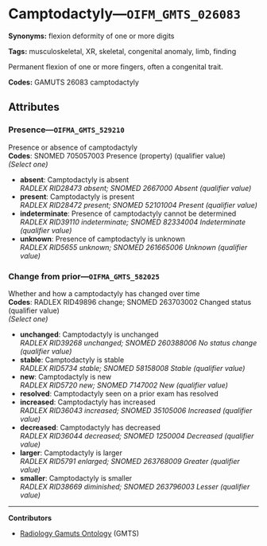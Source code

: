 # Camptodactyly—`OIFM_GMTS_026083`

**Synonyms:** flexion deformity of one or more digits

**Tags:** musculoskeletal, XR, skeletal, congenital anomaly, limb, finding

Permanent flexion of one or more fingers, often a congenital trait.

**Codes:** GAMUTS 26083 camptodactyly

## Attributes

### Presence—`OIFMA_GMTS_529210`

Presence or absence of camptodactyly  
**Codes**: SNOMED 705057003 Presence (property) (qualifier value)  
*(Select one)*

- **absent**: Camptodactyly is absent  
_RADLEX RID28473 absent; SNOMED 2667000 Absent (qualifier value)_
- **present**: Camptodactyly is present  
_RADLEX RID28472 present; SNOMED 52101004 Present (qualifier value)_
- **indeterminate**: Presence of camptodactyly cannot be determined  
_RADLEX RID39110 indeterminate; SNOMED 82334004 Indeterminate (qualifier value)_
- **unknown**: Presence of camptodactyly is unknown  
_RADLEX RID5655 unknown; SNOMED 261665006 Unknown (qualifier value)_

### Change from prior—`OIFMA_GMTS_582025`

Whether and how a camptodactyly has changed over time  
**Codes**: RADLEX RID49896 change; SNOMED 263703002 Changed status (qualifier value)  
*(Select one)*

- **unchanged**: Camptodactyly is unchanged  
_RADLEX RID39268 unchanged; SNOMED 260388006 No status change (qualifier value)_
- **stable**: Camptodactyly is stable  
_RADLEX RID5734 stable; SNOMED 58158008 Stable (qualifier value)_
- **new**: Camptodactyly is new  
_RADLEX RID5720 new; SNOMED 7147002 New (qualifier value)_
- **resolved**: Camptodactyly seen on a prior exam has resolved  
- **increased**: Camptodactyly has increased  
_RADLEX RID36043 increased; SNOMED 35105006 Increased (qualifier value)_
- **decreased**: Camptodactyly has decreased  
_RADLEX RID36044 decreased; SNOMED 1250004 Decreased (qualifier value)_
- **larger**: Camptodactyly is larger  
_RADLEX RID5791 enlarged; SNOMED 263768009 Greater (qualifier value)_
- **smaller**: Camptodactyly is smaller  
_RADLEX RID38669 diminished; SNOMED 263796003 Lesser (qualifier value)_

---

**Contributors**

- [Radiology Gamuts Ontology](https://gamuts.net/) (GMTS)